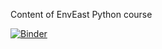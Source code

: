 Content of EnvEast Python course

[![Binder](http://mybinder.org/badge.svg)](http://mybinder.org:/repo/ueapy/enveast_python_course_materials)
